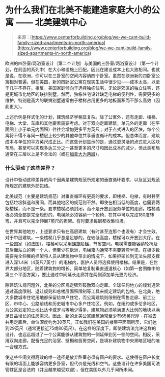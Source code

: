 <!--yml

类别：未分类

日期：2024年5月27日 14:43:30

-->

# 为什么我们在北美不能建造家庭大小的公寓 —— 北美建筑中心

> 来源：[https://www.centerforbuilding.org/blog/we-we-cant-build-family-sized-apartments-in-north-america](https://www.centerforbuilding.org/blog/we-we-cant-build-family-sized-apartments-in-north-america)

欧洲的四卧室/两浴室设计（第二个计划）与美国的三卧室/两浴室设计（第一个计划，在前面的系列中）在大小和设施上匹配，因此在建设成本上也大致相同。也就是说，在欧洲，你可以在三卧室的空间内容纳四个卧室。虽然在欧洲新的四卧室公寓相对普遍，但在美国，新的四卧室公寓在现实生活中很少见——成本太高，以至于几乎不存在。相反，美国家庭倾向于选择独栋住宅，无论是郊区的独立住宅，还是更城市化地区的联排别墅。然而，独栋住宅设计缺乏电梯的便利性，需要更多的维护，特别是高大的联排别墅通常由于楼梯占用更多的地板面积而不那么高效（因此更大）。

上述示例是样式化的计划，建筑经济学稍显复杂。除了公寓外，还有走廊、楼梯、电梯、大堂、车库和其他要素需要考虑。对于双向走廊建筑，单元外的走廊（在平面图上小于单元内面积）往往会增加更多平方英尺；对于点式进入的区块，每个公寓将不得不与同一楼层上较少的其他单位共享垂直循环的成本。但总体而言，建筑成本与单位的平方英尺成正比。而这些计划显示的是，通过更灵活的点式进入区块布局，甚至可以实现多达三分之一甚至更多的尺寸和因此成本的减少，但此类布局通常在三层以上是不合法的（或在[加拿大为两层](https://secondegress.ca/Jurisdictions)）。

### 什么驱动了这些差异？

设计中驱动这种差异的两个因素是建筑规范所规定的垂直循环要求，以及区划规范所规定的建筑外部包络。

北美规范（主要是建筑规范）对垂直循环有更高的要求，即楼梯、电梯，有时甚至包括垃圾斜道和房间，而其他地区的规范则不然。即使在相当低的高度，也需要两条楼梯，而不是一条。要求楼梯必须封闭，而不是开放到服务单位的走廊。楼梯踏板必须全部是完全矩形的。电梯舱必须容纳一个轮椅，在其中可以完成180度转弯，并且可以完全伸展7英尺的担架。有时要求每层都收集垃圾。

在世界其他地方，上述要求只有在高层建筑（有时甚至连那个也没有）才会生效。对于中层建筑，一条楼梯几乎总是足够的。在较低高度，楼梯可以开放到大厅。在一些国家（如法国），楼梯可以采用[螺旋阶梯](https://www.archdaily.com/986630/8-housing-units-in-rue-jean-bart-jean-christophe-quinton-architecte/62ec40e554c3bc55a3e71779-8-housing-units-in-rue-jean-bart-jean-christophe-quinton-architecte-image)，节省空间。电梯需要能容纳轮椅及其后面站立的另一个人，但至少在欧洲，电梯箱内通常不需要转弯半径。在极少数需要完全伸展的担架将人员从建筑物中带出的情况下，如果担架长到无法头部支撑进入深1.4米（4英尺7英寸）的电梯内，医护人员将选择使用楼梯。结果是，在世界大部分地区，随着建筑物的增长，简单地复制垂直通道核心（如第一套图像中的第三个平面方案），要比通过中间延长走廊并在两侧添加单元更为经济。

除建筑法规问题外，北美的分区规定强烈鼓励双向走廊。全球任何地方的规划通常通过高度限制、退让规则和总楼层面积限制等工具来规定建筑的包络。在北美，绝大多数城市住宅用地都保留给单户住宅，而公寓建筑则限制在零售走廊、前工业区、市中心、公路前线和历史城市中心多户住宅区。例如，在纽约或多伦多地区，为公寓划定的土地比达卡或罗马等地少得多，建筑物必须填满更大比例的地块以满足日益增长的住房需求。因此，新的北美公寓建筑通常至少有65英尺厚 - 在减去共用走廊后，单位深度约为30英尺，正如我们在美国的楼层平面图所示，它们达到29英尺（通常更接近75或80英尺）。在这样的深度下，即使建筑法允许这样的设计，也远远超过了一个公寓能够从建筑物的一侧延伸到另一侧的空间。相反，采用双向走廊，配备充足的浴室、壁橱和厨房空间，是填补建筑物中央黑暗区域的唯一合理方式。

使这些空间变得高效的唯一途径是放弃卧室必须有窗户的要求。这使得在窗户长度有限的墙面上能够容纳更多卧室，但代价是光线和空气。这些设计在许多美国司法管辖区是合法的（并且越来越受欢迎），但在美国以外几乎闻所未闻。
